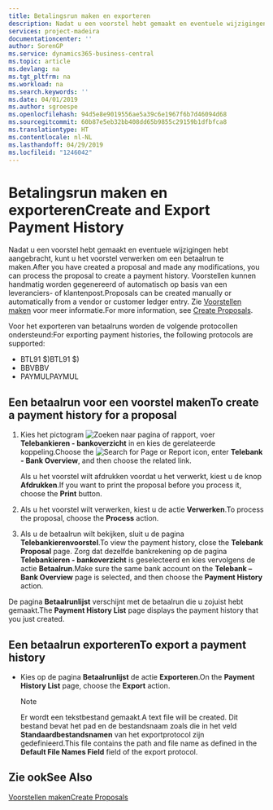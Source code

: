 ```yaml
---
title: Betalingsrun maken en exporteren
description: Nadat u een voorstel hebt gemaakt en eventuele wijzigingen hebt aangebracht, kunt u het voorstel verwerken om een betaalrun te maken. Voorstellen kunnen handmatig worden gegenereerd of automatisch op basis van een leveranciers- of klantenpost.
services: project-madeira
documentationcenter: ''
author: SorenGP
ms.service: dynamics365-business-central
ms.topic: article
ms.devlang: na
ms.tgt_pltfrm: na
ms.workload: na
ms.search.keywords: ''
ms.date: 04/01/2019
ms.author: sgroespe
ms.openlocfilehash: 94d5e8e9019556ae5a39c6e1967f6b7d46094d68
ms.sourcegitcommit: 60b87e5eb32bb408dd65b9855c29159b1dfbfca8
ms.translationtype: HT
ms.contentlocale: nl-NL
ms.lasthandoff: 04/29/2019
ms.locfileid: "1246042"
---
```

# <a name="create-and-export-payment-history"></a><span data-ttu-id="9f17c-104">Betalingsrun maken en exporteren</span><span class="sxs-lookup"><span data-stu-id="9f17c-104">Create and Export Payment History</span></span>
<span data-ttu-id="9f17c-105">Nadat u een voorstel hebt gemaakt en eventuele wijzigingen hebt aangebracht, kunt u het voorstel verwerken om een betaalrun te maken.</span><span class="sxs-lookup"><span data-stu-id="9f17c-105">After you have created a proposal and made any modifications, you can process the proposal to create a payment history.</span></span> <span data-ttu-id="9f17c-106">Voorstellen kunnen handmatig worden gegenereerd of automatisch op basis van een leveranciers- of klantenpost.</span><span class="sxs-lookup"><span data-stu-id="9f17c-106">Proposals can be created manually or automatically from a vendor or customer ledger entry.</span></span> <span data-ttu-id="9f17c-107">Zie [Voorstellen maken](how-to-create-proposals.md) voor meer informatie.</span><span class="sxs-lookup"><span data-stu-id="9f17c-107">For more information, see [Create Proposals](how-to-create-proposals.md).</span></span>  

 <span data-ttu-id="9f17c-108">Voor het exporteren van betaalruns worden de volgende protocollen ondersteund:</span><span class="sxs-lookup"><span data-stu-id="9f17c-108">For exporting payment histories, the following protocols are supported:</span></span>  

- <span data-ttu-id="9f17c-109">BTL91 $)</span><span class="sxs-lookup"><span data-stu-id="9f17c-109">BTL91 $)</span></span>  
- <span data-ttu-id="9f17c-110">BBV</span><span class="sxs-lookup"><span data-stu-id="9f17c-110">BBV</span></span>  
- <span data-ttu-id="9f17c-111">PAYMUL</span><span class="sxs-lookup"><span data-stu-id="9f17c-111">PAYMUL</span></span>  

## <a name="to-create-a-payment-history-for-a-proposal"></a><span data-ttu-id="9f17c-112">Een betaalrun voor een voorstel maken</span><span class="sxs-lookup"><span data-stu-id="9f17c-112">To create a payment history for a proposal</span></span>  

1.  <span data-ttu-id="9f17c-113">Kies het pictogram ![Zoeken naar pagina of rapport](../../media/ui-search/search_small.png "pictogram Zoeken naar pagina of rapport"), voer **Telebankieren - bankoverzicht** in en kies de gerelateerde koppeling.</span><span class="sxs-lookup"><span data-stu-id="9f17c-113">Choose the ![Search for Page or Report](../../media/ui-search/search_small.png "Search for Page or Report icon") icon, enter **Telebank - Bank Overview**, and then choose the related link.</span></span>  

    <span data-ttu-id="9f17c-114">Als u het voorstel wilt afdrukken voordat u het verwerkt, kiest u de knop **Afdrukken**.</span><span class="sxs-lookup"><span data-stu-id="9f17c-114">If you want to print the proposal before you process it, choose the **Print** button.</span></span>  

2.  <span data-ttu-id="9f17c-115">Als u het voorstel wilt verwerken, kiest u de actie **Verwerken**.</span><span class="sxs-lookup"><span data-stu-id="9f17c-115">To process the proposal, choose the **Process** action.</span></span>  
3.  <span data-ttu-id="9f17c-116">Als u de betaalrun wilt bekijken, sluit u de pagina **Telebankierenvoorstel**.</span><span class="sxs-lookup"><span data-stu-id="9f17c-116">To view the payment history, close the **Telebank Proposal** page.</span></span> <span data-ttu-id="9f17c-117">Zorg dat dezelfde bankrekening op de pagina **Telebankieren - bankoverzicht** is geselecteerd en kies vervolgens de actie **Betaalrun**.</span><span class="sxs-lookup"><span data-stu-id="9f17c-117">Make sure the same bank account on the **Telebank – Bank Overview** page is selected, and then choose the **Payment History** action.</span></span>  

<span data-ttu-id="9f17c-118">De pagina **Betaalrunlijst** verschijnt met de betaalrun die u zojuist hebt gemaakt.</span><span class="sxs-lookup"><span data-stu-id="9f17c-118">The **Payment History List** page displays the payment history that you just created.</span></span>  

## <a name="to-export-a-payment-history"></a><span data-ttu-id="9f17c-119">Een betaalrun exporteren</span><span class="sxs-lookup"><span data-stu-id="9f17c-119">To export a payment history</span></span>  

- <span data-ttu-id="9f17c-120">Kies op de pagina **Betaalrunlijst** de actie **Exporteren**.</span><span class="sxs-lookup"><span data-stu-id="9f17c-120">On the **Payment History List** page, choose the **Export** action.</span></span>  

    > [!NOTE]  
    >  <span data-ttu-id="9f17c-121">Er wordt een tekstbestand gemaakt.</span><span class="sxs-lookup"><span data-stu-id="9f17c-121">A text file will be created.</span></span> <span data-ttu-id="9f17c-122">Dit bestand bevat het pad en de bestandsnaam zoals die in het veld **Standaardbestandsnamen** van het exportprotocol zijn gedefinieerd.</span><span class="sxs-lookup"><span data-stu-id="9f17c-122">This file contains the path and file name as defined in the **Default File Names Field** field of the export protocol.</span></span>  

## <a name="see-also"></a><span data-ttu-id="9f17c-123">Zie ook</span><span class="sxs-lookup"><span data-stu-id="9f17c-123">See Also</span></span>  
 [<span data-ttu-id="9f17c-124">Voorstellen maken</span><span class="sxs-lookup"><span data-stu-id="9f17c-124">Create Proposals</span></span>](how-to-create-proposals.md)
